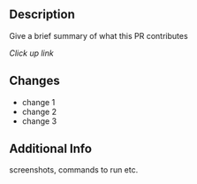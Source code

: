 ## Description
Give a brief summary of what this PR contributes 

 *Click up link* [](<link here>)

## Changes
- change 1
- change 2
- change 3

## Additional Info 
screenshots, commands to run etc. 